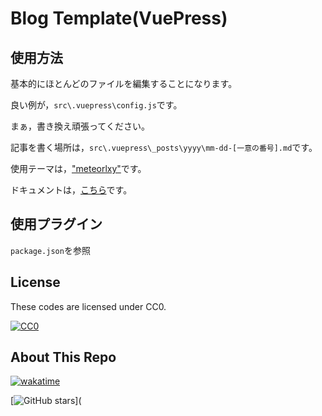 # Blog Template(VuePress)

## 使用方法

基本的にほとんどのファイルを編集することになります。

良い例が，`src\.vuepress\config.js`です。

まぁ，書き換え頑張ってください。

記事を書く場所は，`src\.vuepress\_posts\yyyy\mm-dd-[一意の番号].md`です。

使用テーマは，["meteorlxy"](https://github.com/meteorlxy/vuepress-theme-meteorlxy)です。

ドキュメントは，[こちら](https://vuepress-theme-meteorlxy.meteorlxy.cn/)です。


## 使用プラグイン

`package.json`を参照

## License

These codes are licensed under CC0.

[![CC0](https://upload.wikimedia.org/wikipedia/commons/6/69/CC0_button.svg)](https://creativecommons.org/publicdomain/zero/1.0/)

## About This Repo

[![wakatime](https://wakatime.com/badge/user/c9fbbcad-1b0d-4a00-b147-a687ce2b2ea1/project/0ddcd41a-6c70-4742-841c-c9bae867570a.svg)](https://wakatime.com/badge/user/c9fbbcad-1b0d-4a00-b147-a687ce2b2ea1/project/0ddcd41a-6c70-4742-841c-c9bae867570a)

[![GitHub stars](https://img.shields.io/github/stars/Nakatai-0322/vuepress-blog-template.svg?style=social)](